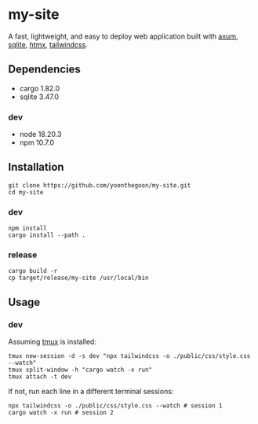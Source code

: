 # my-site

A fast, lightweight, and easy to deploy web application built with 
[axum](https://github.com/tokio-rs/axum),
[sqlite](https://github.com/sqlite/sqlite),
[htmx](https://github.com/bigskysoftware/htmx),
[tailwindcss](https://github.com/tailwindlabs/tailwindcss).

## Dependencies

- cargo 1.82.0
- sqlite 3.47.0

### dev

- node 18.20.3
- npm 10.7.0

## Installation

```shell
git clone https://github.com/yoonthegoon/my-site.git
cd my-site
```

### dev

```shell
npm install
cargo install --path .
```

### release

```shell
cargo build -r
cp target/release/my-site /usr/local/bin
```

## Usage

### dev

Assuming [tmux](https://github.com/tmux/tmux/wiki) is installed:

```shell
tmux new-session -d -s dev "npx tailwindcss -o ./public/css/style.css --watch"
tmux split-window -h "cargo watch -x run"
tmux attach -t dev
```

If not, run each line in a different terminal sessions:

```shell
npx tailwindcss -o ./public/css/style.css --watch # session 1
cargo watch -x run # session 2
```

[//]: # (### release)
